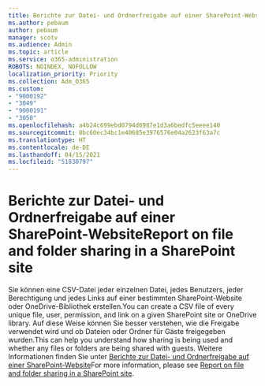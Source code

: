 ```yaml
---
title: Berichte zur Datei- und Ordnerfreigabe auf einer SharePoint-Website
ms.author: pebaum
author: pebaum
manager: scotv
ms.audience: Admin
ms.topic: article
ms.service: o365-administration
ROBOTS: NOINDEX, NOFOLLOW
localization_priority: Priority
ms.collection: Adm_O365
ms.custom:
- "9000192"
- "3049"
- "9000191"
- "3050"
ms.openlocfilehash: a4b24c699ebd0794d6987e1d3a6bedfc5eeee140
ms.sourcegitcommit: 8bc60ec34bc1e40685e3976576e04a2623f63a7c
ms.translationtype: HT
ms.contentlocale: de-DE
ms.lasthandoff: 04/15/2021
ms.locfileid: "51830797"
---
```

# <a name="report-on-file-and-folder-sharing-in-a-sharepoint-site"></a><span data-ttu-id="88058-102">Berichte zur Datei- und Ordnerfreigabe auf einer SharePoint-Website</span><span class="sxs-lookup"><span data-stu-id="88058-102">Report on file and folder sharing in a SharePoint site</span></span>

<span data-ttu-id="88058-103">Sie können eine CSV-Datei jeder einzelnen Datei, jedes Benutzers, jeder Berechtigung und jedes Links auf einer bestimmten SharePoint-Website oder OneDrive-Bibliothek erstellen.</span><span class="sxs-lookup"><span data-stu-id="88058-103">You can create a CSV file of every unique file, user, permission, and link on a given SharePoint site or OneDrive library.</span></span> <span data-ttu-id="88058-104">Auf diese Weise können Sie besser verstehen, wie die Freigabe verwendet wird und ob Dateien oder Ordner für Gäste freigegeben wurden.</span><span class="sxs-lookup"><span data-stu-id="88058-104">This can help you understand how sharing is being used and whether any files or folders are being shared with guests.</span></span> <span data-ttu-id="88058-105">Weitere Informationen finden Sie unter [Berichte zur Datei- und Ordnerfreigabe auf einer SharePoint-Website](https://docs.microsoft.com/sharepoint/sharing-reports)</span><span class="sxs-lookup"><span data-stu-id="88058-105">For more information, please see [Report on file and folder sharing in a SharePoint site](https://docs.microsoft.com/sharepoint/sharing-reports).</span></span>
